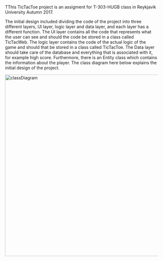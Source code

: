 TThis TicTacToe project is an assigment for T-303-HUGB class in Reykjavik University Autumn 2017.

The initial design included dividing the code of the project into three different layers, UI layer, logic layer and data layer, and each layer has a different function. The UI layer contains all the code that represents what the user can see and should the code be stored in a class called TicTacWeb. The logic layer contains the code of the actual logic of the game and should that be stored in a class called TicTacToe. The Data layer should take care of the database and everything that is associated with it, for example high score. Furthermore, there is an Entity class which contains the information about the player. The class diagram here below explains the initial design of the project. 

<img src="https://github.com/SkolaRapp/TicTacToe/docs/classDiagram.jpg" alt="classDiagram" width="600" />
